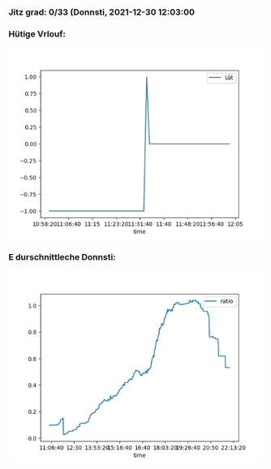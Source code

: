 ### Jitz grad: 0/33 (Donnsti, 2021-12-30 12:03:00

### Hütige Vrlouf:
![Graph](Today.png)

### E durschnittleche Donnsti:
![Graph](Donnsti.png)